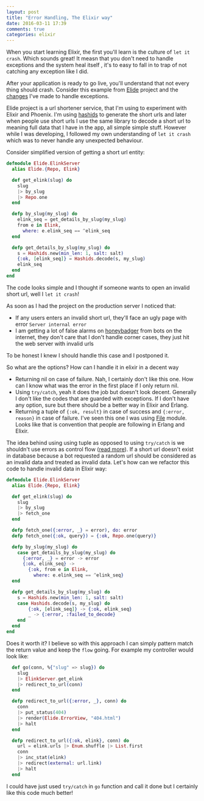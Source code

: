 ```yaml
---
layout: post
title: "Error Handling, The Elixir way"
date: 2016-03-11 17:39
comments: true
categories: elixir
---
```


When you start learning Elixir, the first you'll learn is the culture of `let it crash`.
Which sounds great! It measn that you don't need to handle exceptions and the system heal itself
, it's to easy to fall in to trap of not catching any exception like I did.

After your application is ready to go live,
you'll understand that not every thing should crash. Consider this example from
[Elide](https://github.com/slashmili/elide/) project and the [changes](https://github.com/slashmili/elide/pull/8)
I've made to handle exceptions.

Elide project is a url shortener service, that I'm using to experiment with Elixir and Phoenix.
I'm using [hashids](https://hex.pm/packages/hashids) to generate the short urls and later when people
use short urls I use the same library to decode a short url to meaning full data that I have in the app,
all simple simple stuff. However while I was developing, I followed my own understanding of `let it crash`
which was to never handle any unexpected behaviour.

Consider simplified version of getting a short url entity:

```elixir
defmodule Elide.ElinkServer
  alias Elide.{Repo, Elink}

  def get_elink(slug) do
    slug
    |> by_slug
    |> Repo.one
  end

  defp by_slug(my_slug) do
    elink_seq = get_details_by_slug(my_slug)
    from e in Elink,
      where: e.elink_seq == ^elink_seq
  end

  defp get_details_by_slug(my_slug) do
    s = Hashids.new(min_len: 1, salt: salt)
    {:ok, [elink_seq]} = Hashids.decode(s, my_slug)
    elink_seq
  end
end
```

The code looks simple and I thought if someone wants to open an invalid short url,
well I `let it crash`!

As soon as I had the project on the production server I noticed that:

* If any users enters an invalid short url, they'll face an ugly page with error `Server internal error`
* I am getting a lot of false alarms on [honeybadger](http://honeybadger.io) from bots on the internet,
they don't care that I don't handle corner cases, they just hit the web server with invalid urls

To be honest I knew I should handle this case and I postponed it.

So what are the options? How can I handle it in elixir in a decent way

* Returning nil on case of failure. Nah, I certainly don't like this one.
How can I know what was the error in the first place if I only return nil.
* Using `try/catch`, yeah it does the job but doesn't look decent. Generally I don't like the codes that are guarded with exceptions.
If I don't have any option, sure but there should be a better way in Elixir and Erlang.
* Returning a tuple of `{:ok, result}` in case of success and `{:error, reason}` in case of failure.
I've seen this one I was using [File](http://elixir-lang.org/docs/stable/elixir/File.html) module.
Looks like that is convention that people are following in Erlang and Elixir.

The idea behind using using tuple as opposed to using `try/catch` is we shouldn't use errors as control flow
([read more](http://elixir-lang.org/getting-started/try-catch-and-rescue.html)).
If a short url doesn't exist in database because a bot requested a random url should be considered as
an invalid data and treated as invalid data. Let's how can we refactor this code to handle invalid data in Elixir way:

```elixir
defmodule Elide.ElinkServer
  alias Elide.{Repo, Elink}

  def get_elink(slug) do
    slug
    |> by_slug
    |> fetch_one
  end

  defp fetch_one({:error, _} = error), do: error
  defp fetch_one({:ok, query}) = {:ok, Repo.one(query)}

  defp by_slug(my_slug) do
    case get_details_by_slug(my_slug) do
      {:error, _} = error -> error
      {:ok, elink_seq} ->
        {:ok, from e in Elink,
          where: e.elink_seq == ^elink_seq}
  end

  defp get_details_by_slug(my_slug) do
    s = Hashids.new(min_len: 1, salt: salt)
    case Hashids.decode(s, my_slug) do
        {:ok, [elink_seq]} -> {:ok, elink_seq}
        _ -> {:error, :failed_to_decode}
    end
  end
end
```

Does it worth it? I believe so with this approach I can simply pattern match the return value and keep the `flow` going.
For example my controller would look like:

```elixir
  def go(conn, %{"slug" => slug}) do
    slug
    |> ElinkServer.get_elink
    |> redirect_to_url(conn)
  end

  defp redirect_to_url({:error, _}, conn) do
    conn
    |> put_status(404)
    |> render(Elide.ErrorView, "404.html")
    |> halt
  end

  defp redirect_to_url({:ok, elink}, conn) do
    url = elink.urls |> Enum.shuffle |> List.first
    conn
    |> inc_stat(elink)
    |> redirect(external: url.link)
    |> halt
  end
```

I could have just used `try/catch` in `go` function and call it done but I certainly like this code much better!
